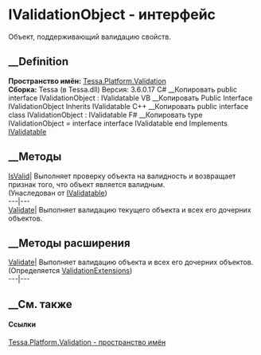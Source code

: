 # IValidationObject - интерфейс
Объект, поддерживающий валидацию свойств.
## __Definition
 **Пространство имён:**
[Tessa.Platform.Validation](N_Tessa_Platform_Validation.htm)  
 **Сборка:** Tessa (в Tessa.dll) Версия: 3.6.0.17
C# __Копировать
     public interface IValidationObject : IValidatable
VB __Копировать
     Public Interface IValidationObject
    	Inherits IValidatable
C++ __Копировать
     public interface class IValidationObject : IValidatable
F# __Копировать
     type IValidationObject = 
        interface
            interface IValidatable
        end
Implements
    [IValidatable](T_Tessa_Platform_Validation_IValidatable.htm)
##  __Методы
[IsValid](M_Tessa_Platform_Validation_IValidatable_IsValid.htm)| Выполняет
проверку объекта на валидность и возвращает признак того, что объект является
валидным.  
(Унаследован от [IValidatable](T_Tessa_Platform_Validation_IValidatable.htm))  
---|---  
[Validate](M_Tessa_Platform_Validation_IValidationObject_Validate.htm)|
Выполняет валидацию текущего объекта и всех его дочерних объектов.  
##  __Методы расширения
[Validate](M_Tessa_Platform_Validation_ValidationExtensions_Validate.htm)|
Выполняет валидацию объекта и всех его дочерних объектов.  
(Определяется
[ValidationExtensions](T_Tessa_Platform_Validation_ValidationExtensions.htm))  
---|---  
##  __См. также
#### Ссылки
[Tessa.Platform.Validation - пространство
имён](N_Tessa_Platform_Validation.htm)
